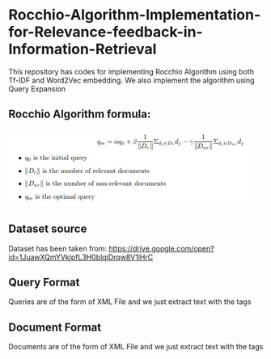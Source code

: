 # Rocchio-Algorithm-Implementation-for-Relevance-feedback-in-Information-Retrieval
This repository has codes for implementing Rocchio Algorithm using both Tf-IDF and Word2Vec embedding. We also implement the algorithm using Query Expansion 

## Rocchio Algorithm formula:

![Formula](https://github.com/Subham07/Rocchio-Algorithm-Implementation-for-Relevance-feedback-in-Information-Retrieval/blob/master/Rocchio%20Algorithm.JPG)

## Dataset source
Dataset has been taken from: https://drive.google.com/open?id=1JuawXQmYVkjpfL3H0blqjDrqw8V1lHrC

## Query Format
Queries are of the form of XML File and we just extract text with the <desc> </desc> tags

## Document Format
Documents are of the form of XML File and we just extract text with the <TEXT> </TEXT> tags

